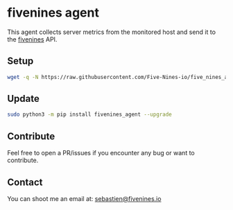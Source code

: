 # fivenines agent

This agent collects server metrics from the monitored host and send it to the [fivenines](https://fivenines.io) API.

## Setup

```bash
wget -q -N https://raw.githubusercontent.com/Five-Nines-io/five_nines_agent/develop/fivenines_setup.sh && sudo bash fivenines_setup.sh TOKEN
```

## Update

```bash
sudo python3 -m pip install fivenines_agent --upgrade
```

## Contribute

Feel free to open a PR/issues if you encounter any bug or want to contribute.

## Contact

You can shoot me an email at: [sebastien@fivenines.io](mailto:sebastien@fivenines.io)
